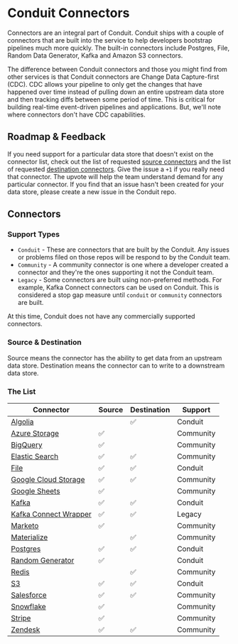 # Conduit Connectors

Connectors are an integral part of Conduit. Conduit ships with a couple of connectors that are built into the service to help developers bootstrap pipelines much more quickly. The built-in connectors include Postgres, File, Random Data Generator, Kafka and Amazon S3 connectors.

The difference between Conduit connectors and those you might find from other services is that Conduit connectors are Change Data Capture-first (CDC). CDC allows your pipeline to only get the changes that have happened over time instead of pulling down an entire upstream data store and then tracking diffs between some period of time. This is critical for building real-time event-driven pipelines and applications. But, we'll note where connectors don't have CDC capabilities.


## Roadmap & Feedback

If you need support for a particular data store that doesn't exist on the connector list, check out the list of requested [source connectors](https://github.com/ConduitIO/conduit/issues?q=is%3Aissue+label%3Aconnector%3Asource+) and the list of requested [destination connectors](https://github.com/ConduitIO/conduit/issues?q=is%3Aissue+label%3Aconnector%3Adestination). Give the issue a `+1` if you really need that connector. The upvote will help the team understand demand for any particular connector. If you find that an issue hasn't been created for your data store, please create a new issue in the Conduit repo.

## Connectors

### Support Types

* `Conduit` - These are connectors that are built by the Conduit. Any issues or problems filed on those repos will be respond to by the Conduit team.
* `Community` - A community connector is one where a developer created a connector and they're the ones supporting it not the Conduit team.
* `Legacy` - Some connectors are built using non-preferred methods. For example, Kafka Connect connectors can be used on Conduit. This is considered a stop gap measure until `conduit` or `community` connectors are built.

At this time, Conduit does not have any commercially supported connectors.

### Source & Destination

Source means the connector has the ability to get data from an upstream data store. Destination means the connector can to write to a downstream data store.

### The List

| Connector | Source | Destination | Support |
|-----------|-------|----|-------------|
| [Algolia](https://github.com/ConduitIO/conduit-connector-algolia) | |✅ | Conduit |
| [Azure Storage](https://github.com/miquido/conduit-connector-azure-storage) |✅ | | Community |
| [BigQuery](https://github.com/conduitio-labs/conduit-connector-bigquery) |✅ | | Community |
| [Elastic Search](https://github.com/miquido/conduit-connector-elasticsearch) |✅ |✅ | Community |
| [File](https://github.com/ConduitIO/conduit-connector-file) |✅ |✅ | Conduit |
| [Google Cloud Storage](https://github.com/conduitio-labs/conduit-connector-google-cloudstorage) |✅ |✅ | Community |
| [Google Sheets](https://github.com/conduitio-labs/conduit-connector-google-sheets) |✅ | | Community |
| [Kafka](https://github.com/ConduitIO/conduit-connector-kafka) |✅ |✅ | Conduit |
| [Kafka Connect Wrapper](https://github.com/ConduitIO/conduit-kafka-connect-wrapper) | ✅ | ✅ | Legacy |
| [Marketo](https://github.com/conduitio-labs/conduit-connector-marketo) |✅ | | Community |
| [Materialize](https://github.com/ConduitIO/conduit-connector-materialize) | |✅ | Community |
| [Postgres](https://github.com/ConduitIO/conduit-connector-postgres)   |✅ |✅ | Conduit |
| [Random Generator](https://github.com/ConduitIO/conduit-connector-generator) |✅ | | Conduit |
| [Redis](https://github.com/conduitio-labs/conduit-connector-redis) ||✅ | Community |
| [S3](https://github.com/ConduitIO/conduit-connector-s3) |✅ |✅ | Conduit |
| [Salesforce](https://github.com/miquido/conduit-connector-salesforce) | ✅ | ✅ | Community |
| [Snowflake](https://github.com/ConduitIO/conduit-connector-snowflake) |✅ | | Community |
| [Stripe](https://github.com/ConduitIO/conduit-connector-stripe) |✅ | | Community |
| [Zendesk](https://github.com/conduitio-labs/conduit-connector-zendesk) |✅ |✅| Community |
